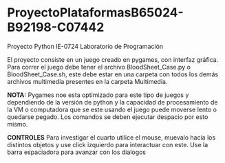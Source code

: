 # ProyectoPlataformasB65024-B92198-C07442
Proyecto Python  IE-0724 Laboratorio de Programación

El proyecto consiste en un juego creado en pygames, con interfaz gráfica. Para correr el juego debe tener el archivo BloodSheet_Case.py o BloodSheet_Case.sh, este
debe estar en una carpeta con todos los demás archivos multimedia presentes en la carpeta Multimedia.

**NOTA:** Pygames noe esta optimizado para este tipo de juegos y dependiendo de la versión de python y la capacidad de procesamiento de la VM o computadora que se este usando el juego puede moverse lento o quedarse pegado. Los comandos se deben ejecutar despacio por esto mismo.

**CONTROLES**
Para investigar el cuarto utilice el mouse, muevalo hacia los distintos objetos y use click izquierdo para interactuar con este.
Use la barra espaciadora para avanzar con los dialogos
